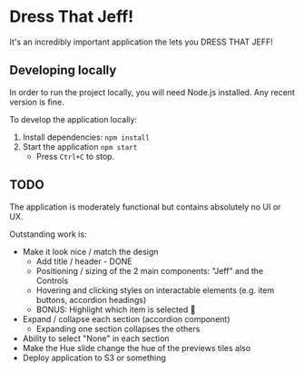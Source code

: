 # Dress That Jeff!

It's an incredibly important application the lets you DRESS THAT JEFF!

## Developing locally

In order to run the project locally, you will need Node.js installed. Any recent version is fine.

To develop the application locally:

1. Install dependencies: `npm install`
2. Start the application `npm start`
   - Press `Ctrl+C` to stop.

## TODO

The application is moderately functional but contains absolutely no UI or UX.

Outstanding work is: 
  - Make it look nice / match the design
    - Add title / header - DONE 
    - Positioning / sizing of the 2 main components: "Jeff" and the Controls 
    - Hovering and clicking styles on interactable elements (e.g. item buttons, accordion headings)
    - BONUS: Highlight which item is selected 🤔
  - Expand / collapse each section (accordion component)
    - Expanding one section collapses the others
  - Ability to select "None" in each section
  - Make the Hue slide change the hue of the previews tiles also
  - Deploy application to S3 or something

